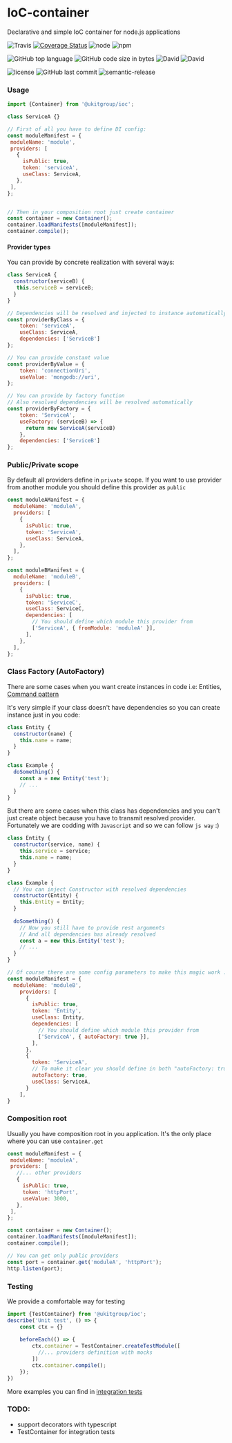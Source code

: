 # IoC-container
Declarative and simple IoC container for node.js applications

![Travis](https://img.shields.io/travis/Goodluckhf/IoC-container/master.svg?style=flat-square)
[![Coverage Status](https://coveralls.io/repos/github/Goodluckhf/IoC-container/badge.svg?branch=master)](https://coveralls.io/github/Goodluckhf/IoC-container?branch=master)
![node](https://img.shields.io/node/v/@ukitgroup/ioc.svg?style=flat-square)
![npm](https://img.shields.io/npm/v/@ukitgroup/ioc.svg?style=flat-square)

![GitHub top language](https://img.shields.io/github/languages/top/Goodluckhf/IoC-container.svg?style=flat-square)
![GitHub code size in bytes](https://img.shields.io/github/languages/code-size/Goodluckhf/IoC-container.svg?style=flat-square)
![David](https://img.shields.io/david/Goodluckhf/IoC-container.svg?style=flat-square)
![David](https://img.shields.io/david/dev/Goodluckhf/IoC-container.svg?style=flat-square)

![license](https://img.shields.io/github/license/Goodluckhf/IoC-container.svg?style=flat-square)
![GitHub last commit](https://img.shields.io/github/last-commit/Goodluckhf/IoC-container.svg?style=flat-square)
![semantic-release](https://img.shields.io/badge/%20%20%F0%9F%93%A6%F0%9F%9A%80-semantic--release-e10079.svg?style=flat-square)

### Usage
```javascript
import {Container} from '@ukitgroup/ioc';

class ServiceA {}

// First of all you have to define DI config:
const moduleManifest = {
 moduleName: 'module',
 providers: [
   {
	 isPublic: true,
	 token: 'serviceA',
	 useClass: ServiceA,
   },
 ],
};


// Then in your composition root just create container
const container = new Container();
container.loadManifests([moduleManifest]);
container.compile();
```

#### Provider types
You can provide by concrete realization with several ways:
```javascript
class ServiceA {
  constructor(serviceB) {
   this.serviceB = serviceB;
  }
}

// Dependencies will be resolved and injected to instance automatically
const providerByClass = {
	token: 'serviceA',
	useClass: ServiceA,
	dependencies: ['ServiceB']
};

// You can provide constant value
const providerByValue = {
	token: 'connectionUri',
	useValue: 'mongodb://uri',
};

// You can provide by factory function
// Also resolved dependencies will be resolved automatically
const providerByFactory = {
	token: 'ServiceA',
	useFactory: (serviceB) => {
	  return new ServiceA(serviceB)
	},
	dependencies: ['ServiceB']
};
```

### Public/Private scope

By default all providers define in `private` scope.
If you want to use provider from another module you should define this provider as `public`
```javascript
const moduleAManifest = {
  moduleName: 'moduleA',
  providers: [
	{
	  isPublic: true,
	  token: 'ServiceA',
	  useClass: ServiceA,
	},
  ],
};

const moduleBManifest = {
  moduleName: 'moduleB',
  providers: [
	{
	  isPublic: true,
	  token: 'ServiceC',
	  useClass: ServiceC,
	  dependencies: [
		// You should define which module this provider from
		['ServiceA', { fromModule: 'moduleA' }],
	  ],
	},
  ],
};
```

### Class Factory (AutoFactory)
There are some cases when you want create instances in code i.e: Entities, [Command pattern](https://en.wikipedia.org/wiki/Command_pattern)

It's very simple if your class doesn't have dependencies so you can create instance just in you code:
```javascript
class Entity {
  constructor(name) {
    this.name = name;
  }
}

class Example {
  doSomething() {
    const a = new Entity('test');
    // ...
  }
}
```
But there are some cases when this class has dependencies and you can't just create object because you have to transmit resolved provider.
Fortunately we are codding with `Javascript` and so we can follow `js way` :)
```javascript
class Entity {
  constructor(service, name) {
    this.service = service;
    this.name = name;
  }
}

class Example {
  // You can inject Constructor with resolved dependencies
  constructor(Entity) {
    this.Entity = Entity;
  }
  
  doSomething() {
    // Now you still have to provide rest arguments
    // And all dependencies has already resolved
    const a = new this.Entity('test');
    // ...
  }
}

// Of course there are some config parameters to make this magic work :)
const moduleManifest = {
  moduleName: 'moduleB',
	providers: [
	  {
		isPublic: true,
		token: 'Entity',
		useClass: Entity,
		dependencies: [
		  // You should define which module this provider from
		  ['ServiceA', { autoFactory: true }],
		],
	  },
	  {
	    token: 'ServiceA',
	    // To make it clear you should define in both "autoFactory: true"
	    autoFactory: true,
	    useClass: ServiceA,
	  }
	],
}
```

### Composition root
Usually you have composition root in you application.
It's the only place where you can use `container.get`
```javascript
const moduleManifest = {
 moduleName: 'moduleA',
 providers: [
   //... other providers
   {
	 isPublic: true,
	 token: 'httpPort',
	 useValue: 3000,
   },
 ],
};

const container = new Container();
container.loadManifests([moduleManifest]);
container.compile();

// You can get only public providers
const port = container.get('moduleA', 'httpPort');
http.listen(port);
``` 

### Testing
We provide a comfortable way for testing
```javascript
import {TestContainer} from '@ukitgroup/ioc';
describe('Unit test', () => {
	const ctx = {}
	
	beforeEach(() => {
		ctx.container = TestContainer.createTestModule([
		  //... providers definition with mocks
		])
		ctx.container.compile();
	});
})
```

More examples you can find in [integration tests](https://github.com/Goodluckhf/IoC-container/tree/master/src/integration-tests)


### TODO:
* support decorators with typescript
* TestContainer for integration tests

